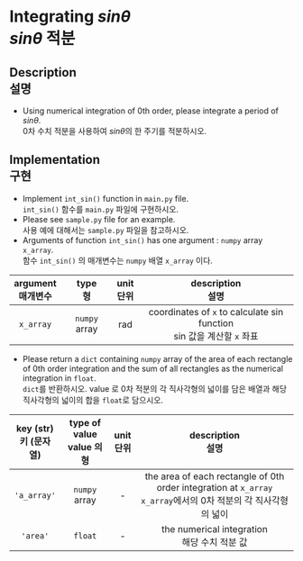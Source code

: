 
# Integrating $sin \theta$<br>$sin \theta$ 적분

## Description<br>설명

* Using numerical integration of 0th order, please integrate a period of $sin \theta$.<br>0차 수치 적분을 사용하여 $sin \theta$의 한 주기를 적분하시오.

## Implementation<br>구현

* Implement `int_sin()` function in `main.py` file.<br>`int_sin()` 함수를 `main.py` 파일에 구현하시오.
* Please see `sample.py` file for an example.<br>사용 예에 대해서는 `sample.py` 파일을 참고하시오.
* Arguments of function `int_sin()` has one argument : `numpy` array `x_array`.<br>함수 `int_sin()` 의 매개변수는 `numpy` 배열 `x_array` 이다.

| argument<br>매개변수 | type<br>형 | unit<br>단위 | description<br>설명 |
|:-----------------:|:----------:|:----------:|:------------------:|
| `x_array` | `numpy` array | rad | coordinates of `x` to calculate sin function<br>sin 값을 계산할 `x` 좌표 |

* Please return a `dict` containing `numpy` array of the area of each rectangle of 0th order integration and the sum of all rectangles as the numerical integration in `float`.<br>`dict`를 반환하시오. value 로 0차 적분의 각 직사각형의 넓이를 담은 배열과 해당 직사각형의 넓이의 합을 `float`로 담으시오.

| key (str)<br>키 (문자열) | type of value<br>value 의 형 | unit<br>단위 | description<br>설명 |
|:-----------------:|:----------:|:----------:|:------------------:|
| `'a_array'` | `numpy` array | - | the area of each rectangle of 0th order integration at `x_array`<br>`x_array`에서의 0차 적분의 각 직사각형의 넓이 |
| `'area'` | `float` | - | the numerical integration<br>해당 수치 적분 값 |
